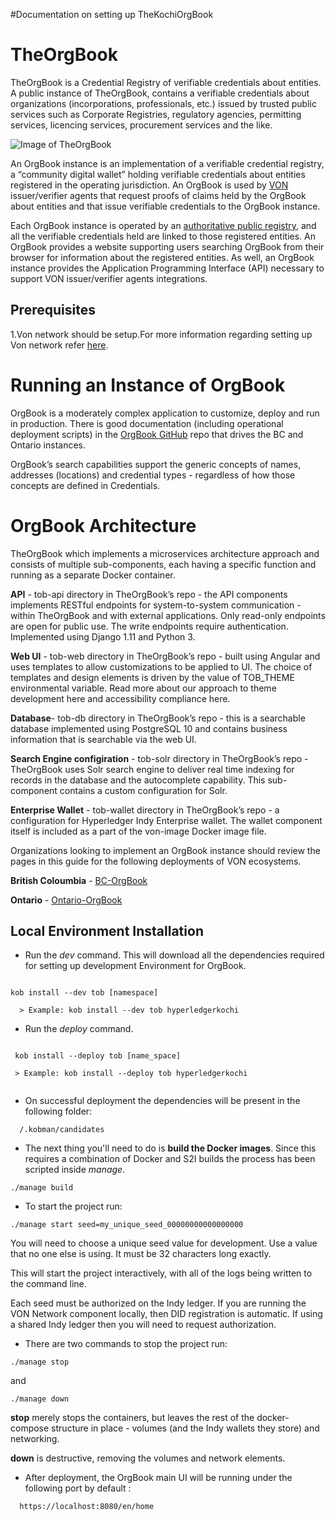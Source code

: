 #Documentation on setting up TheKochiOrgBook

# TheOrgBook

TheOrgBook is a Credential Registry of verifiable credentials about entities. A public instance of TheOrgBook, contains a verifiable credentials about organizations (incorporations, professionals, etc.) issued by trusted public services such as Corporate Registries, regulatory agencies, permitting services, licencing services, procurement services and the like.


![Image of TheOrgBook](https://raw.githubusercontent.com/bcgov/TheOrgBook/master/docs/assets/images/TheOrgBook-HighLevel2.png)


An OrgBook instance is an implementation of a verifiable credential registry, a “community digital wallet” holding verifiable credentials about entities registered in the operating jurisdiction. An OrgBook is used by [VON](https://vonx.io/getting_started/get-started/) issuer/verifier agents that request proofs of claims held by the OrgBook about entities and that issue verifiable credentials to the OrgBook instance.


Each OrgBook instance is operated by an [authoritative public registry](https://vonx.io/getting_started/get-started#authoritative-public-registries), and all the verifiable credentials held are linked to those registered entities. An OrgBook provides a website supporting users searching OrgBook from their browser for information about the registered entities. As well, an OrgBook instance provides the Application Programming Interface (API) necessary to support VON issuer/verifier agents integrations.

**Prerequisites**
-----------------

1.Von network should be setup.For more information regarding setting up Von network refer [here](https://github.com/TEJAlions/KOBman/blob/master/docs/von-network.md).


# Running an Instance of OrgBook

OrgBook is a moderately complex application to customize, deploy and run in production. There is good documentation (including operational deployment scripts) in the [OrgBook GitHub](https://github.com/bcgov/TheOrgBook) repo that drives the BC and Ontario instances. 

OrgBook’s search capabilities support the generic concepts of names, addresses (locations) and credential types - regardless of how those concepts are defined in Credentials.

# OrgBook Architecture

TheOrgBook which implements a microservices architecture approach and consists of multiple sub-components, each having a specific function and running as a separate Docker container.

**API** - tob-api directory in TheOrgBook’s repo - the API components implements RESTful endpoints for system-to-system communication - within TheOrgBook and with external applications. Only read-only endpoints are open for public use. The write endpoints require authentication. Implemented using Django 1.11 and Python 3.

**Web UI** - tob-web directory in TheOrgBook’s repo - built using Angular and uses templates to allow customizations to be applied to UI. The choice of templates and design elements is driven by the value of TOB_THEME environmental variable. Read more about our approach to theme development here and accessibility compliance here.

**Database**- tob-db directory in TheOrgBook’s repo - this is a searchable database implemented using PostgreSQL 10 and contains business information that is searchable via the web UI.

**Search Engine configiration** - tob-solr directory in TheOrgBook’s repo - TheOrgBook uses Solr search engine to deliver real time indexing for records in the database and the autocomplete capability. This sub-component contains a custom configuration for Solr.

**Enterprise Wallet** - tob-wallet directory in TheOrgBook’s repo - a configuration for Hyperledger Indy Enterprise wallet. The wallet component itself is included as a part of the von-image Docker image file.


Organizations looking to implement an OrgBook instance should review the pages in this guide for the following deployments of VON ecosystems.

**British Coloumbia** - [BC-OrgBook](https://vonx.io/getting_started/bc-architecture)

**Ontario** - [Ontario-OrgBook](https://vonx.io/getting_started/ontario-architecture)


**Local Environment Installation** 
----------------------------------

* Run the *dev* command.
This will download all the dependencies required for setting up development Environment for OrgBook.
```

kob install --dev tob [namespace]

  > Example: kob install --dev tob hyperledgerkochi

```
* Run the *deploy* command.
```

 kob install --deploy tob [name_space]

 > Example: kob install --deploy tob hyperledgerkochi 
 
 ```
* On successful deployment the dependencies will be present in the following folder:
```
  /.kobman/candidates
```

* The next thing you'll need to do is **build the Docker images**. Since this requires a combination of Docker and S2I builds the process has been scripted inside *manage*.
```
./manage build

```
* To start the project run:
```
./manage start seed=my_unique_seed_00000000000000000

```
You will need to choose a unique seed value for development. Use a value that no one else is using. It must be 32 characters long exactly.

This will start the project interactively, with all of the logs being written to the command line.

Each seed must be authorized on the Indy ledger. If you are running the VON Network component locally, then DID registration is automatic. If using a shared Indy ledger then you will need to request authorization.

* There are two commands to stop the project run:
```
./manage stop

```
and

```
./manage down

```
**stop** merely stops the containers, but leaves the rest of the docker-compose structure in place - volumes (and the Indy wallets they store) and networking. 

**down** is destructive, removing the volumes and network elements. 


* After deployment, the OrgBook main UI will be running under the following port by default :
```
  https://localhost:8080/en/home

```






















